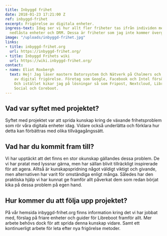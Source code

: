 ```yaml
---
title: Inbyggd frihet
date: 2018-01-23 17:21:00 Z
ref: inbyggd-frihet
excerpt: Frigörelse av digitala enheter.
ingress-text: Idag ser vi hur allt fler friheter tas ifrån individen med "moln tjänster",
  nedlåsta enheter och DRM. Dessa är friheter som jag inte kommer överge.
image: "/uploads/inbyggd-frihet.jpg"
links:
- title: inbyggd-frihet.org
  url: https://inbyggd-frihet.org/
- title: Inbyggd Frihets wiki
  url: https://wiki.inbyggd-frihet.org/
contact:
- name: Eliot Roxbergh
  text: Hej! Jag läser mastern Datorsystem Och Nätverk på Chalmers och är intresserad
    av digital frigörelse. Företag som Google, Facebook och Intel försöker jag undvika.
    Och istället kikar jag på lösningar så som Fripost, Nextcloud, Libreoffice, GNU
    Social och Coreboot.
---
```


## Vad var syftet med projektet?
Syftet med projektet var att sprida kunskap kring de växande frihetsproblem som rör våra digitala enheter idag. Vidare också underlätta och förklara hur detta kan förbättras med olika tillvägagångssätt.

## Vad har du kommit fram till?
Vi har upptäckt att det finns en stor okunskap gällandes dessa problem. De vi har pratat med lyssnar gärna, men har sällan blivit tillräckligt inspirerade för att agera. Alltså är kunskapspridning något väldigt viktigt och givande, men alternativen har varit för omständiga enligt många. Således har den praktiska hjälp vi har kunnat ge framför allt påverkat dem som redan börjat kika på dessa problem på egen hand.

## Hur kommer du att följa upp projektet?
På vår hemsida inbyggd-frihet.org finns information kring det vi har jobbat med, förslag på friare enheter och guider för Libreboot framför allt. Mer arbete behövs dock för att sprida denna kunskap vidare. Samt ett kontinuerligt arbete för leta efter nya frigörelse metoder.

